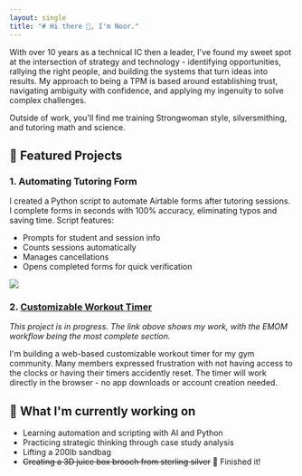 ```yaml
---
layout: single
title: "# Hi there 👋, I'm Noor."
---
```


With over 10 years as a technical IC then a leader, I've found my sweet spot at the intersection of strategy and technology - identifying opportunities, rallying the right people, and building the systems that turn ideas into results. My approach to being a TPM is based around establishing trust, navigating ambiguity with confidence, and applying my ingenuity to solve complex challenges.

Outside of work, you'll find me training Strongwoman style, silversmithing, and tutoring math and science. 

## 🌟 Featured Projects
### 1. Automating Tutoring Form 
I created a Python script to automate Airtable forms after tutoring sessions. I complete forms in seconds with 100% accuracy, eliminating typos and saving time. Script features:
- Prompts for student and session info
- Counts sessions automatically
- Manages cancellations
- Opens completed forms for quick verification

<div>
    <a href="https://www.loom.com/share/3adf161e8ded4146837c5d9973b1a988">
      <img style="max-width:300px;" src="https://cdn.loom.com/sessions/thumbnails/3adf161e8ded4146837c5d9973b1a988-c6bb5cd28e5e1fe0-full-play.gif">
    </a>
  </div>

### 2. [Customizable Workout Timer](https://leafy-lamington-80f499.netlify.app/) 
_This project is in progress. The link above shows my work, with the EMOM workflow being the most complete section._

I'm building a web-based customizable workout timer for my gym community. Many members expressed frustration with not having access to the clocks or having their timers accidently reset. The timer will work directly in the browser - no app downloads or account creation needed.

## 🧪 What I'm currently working on
- Learning automation and scripting with AI and Python
- Practicing strategic thinking through case study analysis
- Lifting a 200lb sandbag
- ~~Creating a 3D juice box brooch from sterling silver~~ 🎉 Finished it!
